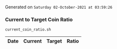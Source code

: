 Generated on `Saturday 02-October-2021 at 03:59:26`

### Current to Target Coin Ratio
`current_coin_ratio.sh`

Date|Current|Target|Ratio
---|---|---|---
